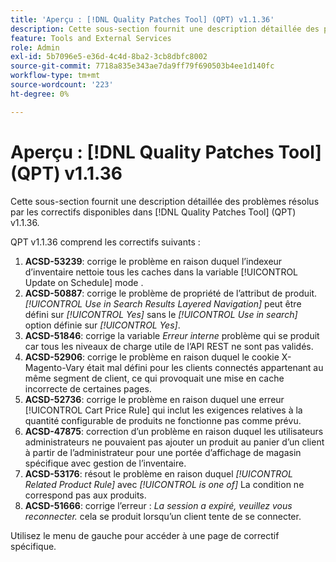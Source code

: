 ```yaml
---
title: 'Aperçu : [!DNL Quality Patches Tool] (QPT) v1.1.36'
description: Cette sous-section fournit une description détaillée des problèmes résolus par les correctifs disponibles dans [!DNL Quality Patches Tool] (QPT) v1.1.36.
feature: Tools and External Services
role: Admin
exl-id: 5b7096e5-e36d-4c4d-8ba2-3cb8dbfc8002
source-git-commit: 7718a835e343ae7da9ff79f690503b4ee1d140fc
workflow-type: tm+mt
source-wordcount: '223'
ht-degree: 0%

---
```


# Aperçu : [!DNL Quality Patches Tool] (QPT) v1.1.36

Cette sous-section fournit une description détaillée des problèmes résolus par les correctifs disponibles dans [!DNL Quality Patches Tool] (QPT) v1.1.36.

QPT v1.1.36 comprend les correctifs suivants :

1. **ACSD-53239**: corrige le problème en raison duquel l’indexeur d’inventaire nettoie tous les caches dans la variable [!UICONTROL Update on Schedule] mode .
1. **ACSD-50887**: corrige le problème de propriété de l’attribut de produit. *[!UICONTROL Use in Search Results Layered Navigation]* peut être défini sur *[!UICONTROL Yes]* sans le *[!UICONTROL Use in search]* option définie sur *[!UICONTROL Yes]*.
1. **ACSD-51846**: corrige la variable *Erreur interne* problème qui se produit car tous les niveaux de charge utile de l’API REST ne sont pas validés.
1. **ACSD-52906**: corrige le problème en raison duquel le cookie X-Magento-Vary était mal défini pour les clients connectés appartenant au même segment de client, ce qui provoquait une mise en cache incorrecte de certaines pages.
1. **ACSD-52736**: corrige le problème en raison duquel une erreur [!UICONTROL Cart Price Rule] qui inclut les exigences relatives à la quantité configurable de produits ne fonctionne pas comme prévu.
1. **ACSD-47875**: correction d’un problème en raison duquel les utilisateurs administrateurs ne pouvaient pas ajouter un produit au panier d’un client à partir de l’administrateur pour une portée d’affichage de magasin spécifique avec gestion de l’inventaire.
1. **ACSD-53176**: résout le problème en raison duquel *[!UICONTROL Related Product Rule]* avec *[!UICONTROL is one of]* La condition ne correspond pas aux produits.
1. **ACSD-51666**: corrige l’erreur : *La session a expiré, veuillez vous reconnecter.* cela se produit lorsqu’un client tente de se connecter.

Utilisez le menu de gauche pour accéder à une page de correctif spécifique.
